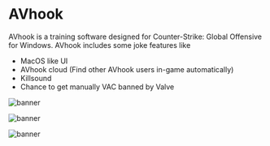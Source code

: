 # AVhook
AVhook is a training software designed for Counter-Strike: Global Offensive for Windows. AVhook includes some joke features like

* MacOS like UI
* AVhook cloud (Find other AVhook users in-game automatically)
* Killsound
* Chance to get manually VAC banned by Valve


![banner](https://i.imgur.com/B1nlROm.png)

![banner](https://avhook.ru/wp-content/uploads/2022/08/image.png)

![banner](https://avhook.ru/wp-content/uploads/2022/08/image-6-1024x576.png)
